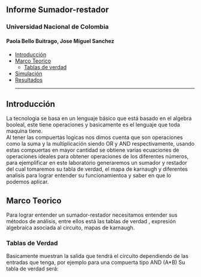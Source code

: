 ## Informe Sumador-restador
### Universidad Nacional de Colombia 
#### Paola Bello Buitrago, Jose Miguel Sanchez
* [Introducción](#introducción)
* [Marco Teorico](#Marco-teorico)
  * [Tablas de verdad](#tablas-de-verdad)
* [Simulación](#Simulación)
* [Resultados](#Resultados)
  ***
  
## Introducción ##
La tecnologia se basa en un lenguaje básico que está basado en el algebra booleal, este tiene operaciones y basicamente es el lenguaje que toda maquina tiene.\
Al tener las compuertas logicas nos dimos cuenta que son operaciones como la suma y la multiplicación siendo OR y AND respectivamente, usando estas compuertas en mayor cantidad se obtiene varias ecuaciones de operaciones ideales para obtener operaciones de los diferentes números, para ejemplificar en este laboratorio generaremos un sumador y restador del cual tomaremos su tabla de verdad, el mapa de karnaugh y diferentes analisis para lograr entender su funcionamientoa y saber en que lo podemos aplicar.
## Marco Teorico ##
Para lograr entender un sumador-restador necesitamos entender sus métodos de análisis, entre ellos está las tablas de verdad , expresión algebraíca asociada al circuito, mapas de karnaugh.
### Tablas de Verdad ###
Basicamente muestran la salida que tendrá el circuito dependiendo de las entradas que tenga, por ejemplo para una compuerta tipo AND (A*B) Su tabla de verdad será:


